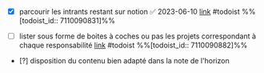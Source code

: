 - [x] parcourir les intrants restant sur notion ✅ 2023-06-10 [link](https://todoist.com/showTask?id=7110090831) #todoist %%[todoist_id:: 7110090831]%%


- [ ] lister sous forme de boites à coches ou pas les projets correspondant à chaque responsabilité [link](https://todoist.com/showTask?id=7110090882) #todoist %%[todoist_id:: 7110090882]%%
- [?] disposition du contenu bien adapté dans la note de l'horizon